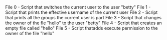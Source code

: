 File 0 - Script that switches the current user to the user "betty" 
File 1 - Script that prints the effective username of the current user 
File 2 - Script that prints all the groups the current user is part 
File 3 - Script that changes the owner of the fle "hello" to the user "betty" 
File 4 - Script that creates an empty file called "hello"
File 5 - Script thatadds execute permission to the owner of the file "hello"

